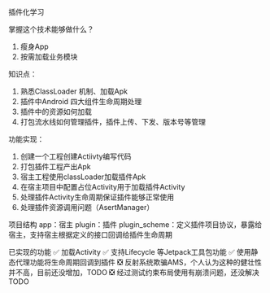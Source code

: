插件化学习

掌握这个技术能够做什么？
1. 瘦身App
2. 按需加载业务模块

知识点：
1. 熟悉ClassLoader 机制、加载Apk
2. 插件中Android 四大组件生命周期处理
3. 插件中的资源如何加载
4. 打包流水线如何管理插件，插件上传、下发、版本号等管理

功能实现：
1. 创建一个工程创建Actiivty编写代码
2. 打包插件工程产出Apk
3. 宿主工程使用classLoader加载插件Apk
4. 在宿主项目中配置占位Activity用于加载插件Activity
5. 处理插件Activity生命周期保证插件能够正常使用
6. 处理插件资源调用问题（AsertManager）

项目结构
app：宿主
plugin：插件
plugin_scheme：定义插件项目协议，暴露给宿主，支持宿主根据定义的接口回调给插件生命周期

已实现的功能
✅ 加载Activity
✅ 支持Lifecycle 等Jetpack工具包功能
✅ 使用静态代理功能将生命周期回调到插件
❎ 反射系统欺骗AMS，个人认为这种的健壮性并不高，目前还没增加，TODO
❎ 经过测试约束布局使用有崩溃问题，还没解决 TODO
 
